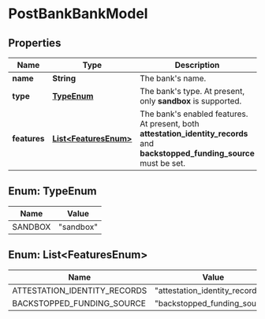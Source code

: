 

# PostBankBankModel


## Properties

Name | Type | Description | Notes
------------ | ------------- | ------------- | -------------
**name** | **String** | The bank&#39;s name. | 
**type** | [**TypeEnum**](#TypeEnum) | The bank&#39;s type. At present, only **sandbox** is supported. | 
**features** | [**List&lt;FeaturesEnum&gt;**](#List&lt;FeaturesEnum&gt;) | The bank&#39;s enabled features. At present, both **attestation_identity_records** and **backstopped_funding_source** must be set. | 



## Enum: TypeEnum

Name | Value
---- | -----
SANDBOX | &quot;sandbox&quot;



## Enum: List&lt;FeaturesEnum&gt;

Name | Value
---- | -----
ATTESTATION_IDENTITY_RECORDS | &quot;attestation_identity_records&quot;
BACKSTOPPED_FUNDING_SOURCE | &quot;backstopped_funding_source&quot;



